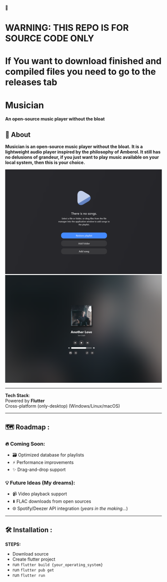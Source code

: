 🚨
# WARNING: THIS REPO IS FOR SOURCE CODE ONLY
# If You want to download finished and compiled files you need to go to the releases tab


# Musician 

**An open-source music player without the bloat**  

## 🚀 About  
**Musician is an open-source music player without the bloat.**
**It is a lightweight audio player inspired by the philosophy of **Amberol**. It still has no delusions of grandeur, if you just want to play music available on your local system, then this is your choice.**

![Musician Screenshot](screenshot.png)
![Musician Screenshot](screenshot2.png)

---

**Tech Stack**:  
 Powered by **Flutter**  
 Cross-platform (only-desktop) (Windows/Linux/macOS)  

---

## 🗺️ Roadmap :

### 🔥 Coming Soon:  
- 🗃️ Optimized database for playlists  
- ⚡ Performance improvements  
- ✨ Drag-and-drop support  

### 💡 Future Ideas (My dreams):  
- 📹 Video playback support  
- ⬇️ FLAC downloads from open sources  
- 🌐 Spotify/Deezer API integration (*years in the making…*)  

---

## 🛠 Installation :
**STEPS:**
 - Download source
 - Create flutter project
 - run `flutter build {your_operating_system}`
 - run `flutter pub get`
 - run `flutter run`
